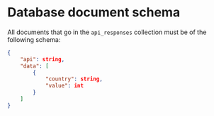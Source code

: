 # Database document schema

All documents that go in the `api_responses` collection must be of the following schema:
```json
{
    "api": string,
    "data": [
        {
            "country": string,
            "value": int
        }
    ]
}
```

